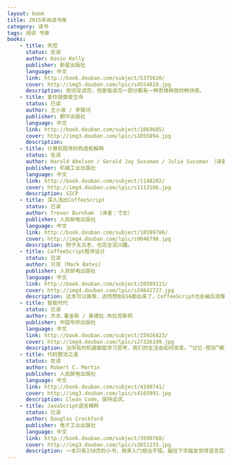 ```yaml
---
layout: book
title: 2015年阅读书单
category: 读书
tags: 阅读 书单
books: 
    - title: 失控
      status: 在读
      author: Kevin Kelly
      publisher: 新星出版社
      language: 中文
      link: http://book.douban.com/subject/5375620/
      cover: http://img5.douban.com/lpic/s4554820.jpg
      description: 依旧没读完，但是每读完一部分都有一种思维释放的畅快感。
    - title: 爱你就像爱生命
      status: 已读
      author: 王小波 / 李银河
      publisher: 朝华出版社
      language: 中文
      link: http://book.douban.com/subject/1069685/
      cover: http://img3.douban.com/lpic/s1055094.jpg
      description: 
    - title: 计算机程序的构造和解释
      status: 在读
      author: Harold Abelson / Gerald Jay Sussman / Julie Sussman （译者： 裘宗燕）
      publisher: 机械工业出版社
      language: 中文
      link: http://book.douban.com/subject/1148282/
      cover: http://img4.douban.com/lpic/s1113106.jpg
      description: SICP
    - title: 深入浅出CoffeeScript
      status: 已读
      author: Trevor Burnham （译者：寸志）
      publisher: 人民邮电出版社
      language: 中文
      link: http://book.douban.com/subject/10599786/
      cover: http://img4.douban.com/lpic/s9046798.jpg
      description: 例子太古老，也完全没兴趣。
    - title: CoffeeScript程序设计
      status: 已读
      author: 贝茨 (Mark Bates)
      publisher: 人民邮电出版社
      language: 中文
      link: http://book.douban.com/subject/20509115/
      cover: http://img4.douban.com/lpic/s24642727.jpg
      description: 这本可以推荐，进而想到ES6都出来了，CoffeeScript也会被后浪推前浪了吧。
    - title: 智能时代
      status: 已读
      author: 杰夫.霍金斯 / 桑德拉.布拉克斯莉 
      publisher: 中国华侨出版社
      language: 中文
      link: http://book.douban.com/subject/25926823/
      cover: http://img4.douban.com/lpic/s27326199.jpg
      description: 当所有的机器都能学习思考，我们的生活会如何改变。“记忆-预测”模型，太棒！描述了人脑如何工作以及机器学习长期没有进步的原因。
    - title: 代码整洁之道
      status: 在读
      author: Robert C. Martin
      publisher: 人民邮电出版社
      language: 中文
      link: http://book.douban.com/subject/4199741/
      cover: http://img3.douban.com/lpic/s4103991.jpg
      description: Clean Code，保持追求。   
    - title: JavaScript语言精粹
      status: 已读
      author: Douglas Crockford 
      publisher: 电子工业出版社
      language: 中文
      link: http://book.douban.com/subject/3590768/
      cover: http://img3.douban.com/lpic/s3651235.jpg
      description: 一本只有150页的小书，用来入门相当不错。越往下学越发觉得语言层面的东西不重要，了解到一定的语言特性即可，写代码才是关键。
---
```

